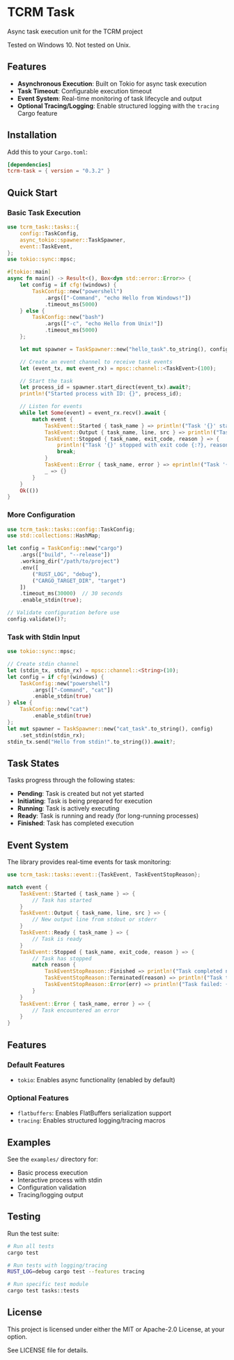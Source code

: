 # TCRM Task

Async task execution unit for the TCRM project

Tested on Windows 10.
Not tested on Unix.

## Features

- **Asynchronous Execution**: Built on Tokio for async task execution
- **Task Timeout**: Configurable execution timeout
- **Event System**: Real-time monitoring of task lifecycle and output
- **Optional Tracing/Logging**: Enable structured logging with the `tracing` Cargo feature

## Installation

Add this to your `Cargo.toml`:

```toml
[dependencies]
tcrm-task = { version = "0.3.2" }
```

## Quick Start

### Basic Task Execution

```rust
use tcrm_task::tasks::{
    config::TaskConfig,
    async_tokio::spawner::TaskSpawner,
    event::TaskEvent,
};
use tokio::sync::mpsc;

#[tokio::main]
async fn main() -> Result<(), Box<dyn std::error::Error>> {
    let config = if cfg!(windows) {
        TaskConfig::new("powershell")
            .args(["-Command", "echo Hello from Windows!"])
            .timeout_ms(5000)
    } else {
        TaskConfig::new("bash")
            .args(["-c", "echo Hello from Unix!"])
            .timeout_ms(5000)
    };

    let mut spawner = TaskSpawner::new("hello_task".to_string(), config);

    // Create an event channel to receive task events
    let (event_tx, mut event_rx) = mpsc::channel::<TaskEvent>(100);

    // Start the task
    let process_id = spawner.start_direct(event_tx).await?;
    println!("Started process with ID: {}", process_id);

    // Listen for events
    while let Some(event) = event_rx.recv().await {
        match event {
            TaskEvent::Started { task_name } => println!("Task '{}' started", task_name),
            TaskEvent::Output { task_name, line, src } => println!("Task '{}' output ({:?}): {}", task_name, src, line),
            TaskEvent::Stopped { task_name, exit_code, reason } => {
                println!("Task '{}' stopped with exit code {:?}, reason: {:?}", task_name, exit_code, reason);
                break;
            }
            TaskEvent::Error { task_name, error } => eprintln!("Task '{}' error: {}", task_name, error),
            _ => {}
        }
    }
    Ok(())
}
```

### More Configuration

```rust
use tcrm_task::tasks::config::TaskConfig;
use std::collections::HashMap;

let config = TaskConfig::new("cargo")
    .args(["build", "--release"])
    .working_dir("/path/to/project")
    .env([
        ("RUST_LOG", "debug"),
        ("CARGO_TARGET_DIR", "target")
    ])
    .timeout_ms(30000)  // 30 seconds
    .enable_stdin(true);

// Validate configuration before use
config.validate()?;
```

### Task with Stdin Input

```rust
use tokio::sync::mpsc;

// Create stdin channel
let (stdin_tx, stdin_rx) = mpsc::channel::<String>(10);
let config = if cfg!(windows) {
    TaskConfig::new("powershell")
        .args(["-Command", "cat"])
        .enable_stdin(true)
} else {
    TaskConfig::new("cat")
        .enable_stdin(true)
};
let mut spawner = TaskSpawner::new("cat_task".to_string(), config)
    .set_stdin(stdin_rx);
stdin_tx.send("Hello from stdin!".to_string()).await?;
```

## Task States

Tasks progress through the following states:

- **Pending**: Task is created but not yet started
- **Initiating**: Task is being prepared for execution
- **Running**: Task is actively executing
- **Ready**: Task is running and ready (for long-running processes)
- **Finished**: Task has completed execution

## Event System

The library provides real-time events for task monitoring:

```rust
use tcrm_task::tasks::event::{TaskEvent, TaskEventStopReason};

match event {
    TaskEvent::Started { task_name } => {
        // Task has started
    }
    TaskEvent::Output { task_name, line, src } => {
        // New output line from stdout or stderr
    }
    TaskEvent::Ready { task_name } => {
        // Task is ready
    }
    TaskEvent::Stopped { task_name, exit_code, reason } => {
        // Task has stopped
        match reason {
            TaskEventStopReason::Finished => println!("Task completed normally"),
            TaskEventStopReason::Terminated(reason) => println!("Task terminated: {:?}", reason),
            TaskEventStopReason::Error(err) => println!("Task failed: {}", err),
        }
    }
    TaskEvent::Error { task_name, error } => {
        // Task encountered an error
    }
}
```

## Features

### Default Features

- `tokio`: Enables async functionality (enabled by default)

### Optional Features

- `flatbuffers`: Enables FlatBuffers serialization support
- `tracing`: Enables structured logging/tracing macros

## Examples

See the `examples/` directory for:
- Basic process execution
- Interactive process with stdin
- Configuration validation
- Tracing/logging output

## Testing

Run the test suite:

```bash
# Run all tests
cargo test

# Run tests with logging/tracing
RUST_LOG=debug cargo test --features tracing

# Run specific test module
cargo test tasks::tests
```

## License

This project is licensed under either the MIT or Apache-2.0 License, at your option.

See LICENSE file for details.

